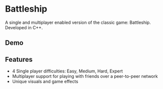 # Battleship
A single and multiplayer enabled version of the classic game: Battleship. Developed in C++.

## Demo

## Features
* 4 Single player difficulties: Easy, Medium, Hard, Expert
* Multiplayer support for playing with friends over a peer-to-peer network
* Unique visuals and game effects
